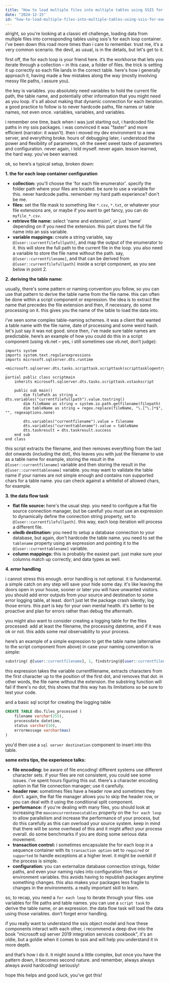 ```yaml
---
title: "How to load multiple files into multiple tables using SSIS for each loop?"
date: "2024-12-15"
id: "how-to-load-multiple-files-into-multiple-tables-using-ssis-for-each-loop"
---
```


alright, so you're looking at a classic etl challenge, loading data from multiple files into corresponding tables using ssis's for each loop container. i've been down this road more times than i care to remember. trust me, it’s a very common scenario. the devil, as usual, is in the details, but let's get to it.

first off, the for each loop is your friend here. it’s the workhorse that lets you iterate through a collection – in this case, a folder of files. the trick is setting it up correctly so each file lands in the correct table. here's how i generally approach it, having made a few mistakes along the way (mostly involving messy file paths, i assure you).

the key is variables. you absolutely need variables to hold the current file path, the table name, and potentially other information that you might need as you loop. it's all about making that dynamic connection for each iteration. a good practice to follow is to never hardcode paths, file names or table names, not even once. variables, variables, and variables.

i remember one time, back when i was just starting out, i hardcoded file paths in my ssis packages. i was convinced it was "faster" and more efficient (narrator: it wasn't). then i moved my dev environment to a new server, and everything broke. hours of debugging later, i understood the power and flexibility of parameters, oh the sweet sweet taste of parameters and configuration. never again, i told myself. never again. lesson learned, the hard way. you've been warned.

ok, so here’s a typical setup, broken down:

**1. the for each loop container configuration**

*   **collection:** you'll choose the 'for each file enumerator'. specify the folder path where your files are located. be sure to use a variable for this. never hardcode paths. remember my hard path experience? don't be me.
*   **files:** set the file mask to something like `*.csv`, `*.txt`, or whatever your file extensions are, or maybe if you want to get fancy, you can do `myfile_*.csv`.
*   **retrieve file name:** select 'name and extension', or just 'name' depending on if you need the extension. this part stores the full file name into an ssis variable.
*   **variable mappings:** create a string variable, say `@[user::currentfilefullpath]`, and map the output of the enumerator to it. this will store the full path to the current file in the loop. you also need a variable to store the file name without the path. say, `@[user::currentfilename]`, and that can be derived from `@[user::currentfilefullpath]` inside a script component, as you see below in point 2.

**2. deriving the table name:**

usually, there's some pattern or naming convention you follow, so you can use that pattern to derive the table name from the file name. this can often be done within a script component or expression. the idea is to extract the name that precedes the file extension and then, if necessary, do some processing on it. this gives you the name of the table to load the data into.

i’ve seen some complex table-naming schemes. it was a client that wanted a table name with the file name, date of processing and some weird hash. let's just say it was not good. since then, i've made sure table names are predictable. here’s an example of how you could do this in a script component (using vb.net – yes, i still sometimes use vb.net, don’t judge):

```vb.net
imports system
imports system.text.regularexpressions
imports microsoft.sqlserver.dts.runtime

<microsoft.sqlserver.dts.tasks.scripttask.scripttask(scripttasklogentry.none)> _
partial public class scriptmain
    inherits microsoft.sqlserver.dts.tasks.scripttask.vstaskscript

    public sub main()
		dim filePath as string = dts.variables("currentfilefullpath").value.tostring()
        dim fileName as string = system.io.path.getfilename(filepath)
        dim tableName as string = regex.replace(fileName, "\.[^\.]*$", "", regexoptions.none)

		dts.variables("currentfilename").value = filename
		dts.variables("currenttablename").value = tableName
        dts.taskresult = dts.taskresult.success
    end sub
end class

```

this script extracts the filename, and then removes everything from the last dot onwards (including the dot), this leaves you with just the filename to use as a table name for example, storing the result in the `@[user::currentfilename]` variable and then storing the result in the `@[user::currenttablename]` variable. you may want to validate the table name if your names are not simple enough and contains non supported chars for a table name. you can check against a whitelist of allowed chars, for example.

**3. the data flow task**

*   **flat file source:** here's the usual step. you need to configure a flat file source connection manager, but be careful! you *must* use an expression to dynamically define the connection string property, set to `@[user::currentfilefullpath]`. this way, each loop iteration will process a different file.
*   **oledb destination:** you need to setup a database connection to your database, but again, don't hardcode the table name. you need to set the `tablename` property using an expression and pointing it to the `@[user::currenttablename]` variable.
*   **column mappings:** this is probably the easiest part. just make sure your columns match up correctly, and data types as well.

**4. error handling**

i cannot stress this enough. error handling is not optional. it is fundamental. a simple catch on any step will save your hide some day. it's like leaving the doors open in your house, sooner or later you will have unwanted visitors. you should add error outputs from your source and destination to some error logging table, at least. don’t just let the package crash silently; log those errors. this part is key for your own mental health. it's better to be proactive and plan for errors rather than debug the aftermath.

you might also want to consider creating a logging table for the files processed: add at least the filename, the processing datetime, and if it was ok or not. this adds some real observability to your process.

here’s an example of a simple expression to get the table name (alternative to the script component from above) in case your naming convention is simple:

```sql
substring( @[user::currentfilename], 1, findstring(@[user::currentfilename], ".", 1) - 1)
```

this expression takes the variable currentfilename, extracts characters from the first character up to the position of the first dot, and removes that dot. in other words, the file name without the extension. the substring function will fail if there's no dot, this shows that this way has its limitations so be sure to test your code.

and a basic sql script for creating the logging table

```sql
CREATE TABLE dbo.files_processed (
    filename varchar(255),
    processdate datetime,
    status varchar(10),
    errormessage varchar(max)
)
```

you'd then use a `sql server destination` component to insert into this table.

**some extra tips, the experience talks:**

*   **file encoding:** be aware of file encoding! different systems use different character sets. if your files are not consistent, you could see some issues. i've spent hours figuring this out. there's a character encoding option in flat file connection manager; use it carefully.
*   **header row:** sometimes files have a header row and sometimes they don't. again, the flat file manager allows you to skip the header row, or you can deal with it using the conditional split component.
*   **performance:** if you're dealing with many files, you should look at increasing the `maxconcurrentexecutables` property on the `for each loop` to allow parallelism and increase the performance of your process, but do this carefully as this can overload your source system. keep in mind that there will be some overhead of this and it might affect your process overall. do some benchmarks if you are doing some serious data movement.
*   **transaction control:** i sometimes encapsulate the for each loop in a sequence container with its `transaction option` set to `required` or `supported` to handle exceptions at a higher level. it might be overkill if the process is simple.
*   **configuration:** you can externalize database connection strings, folder paths, and even your naming rules into configuration files or environment variables. this avoids having to republish packages anytime something changes. this also makes your packages less fragile to changes in the environments. a really important skill to learn.

so, to recap, you need a `for each loop` to iterate through your files. use variables for file paths and table names. you can use a `script task` to derive the table name, or an expression. the data flow task will load the data using those variables. don’t forget error handling.

if you really want to understand the ssis object model and how these components interact with each other, i recommend a deep dive into the book "microsoft sql server 2019 integration services cookbook", it's an oldie, but a goldie when it comes to ssis and will help you understand it in more depth.

and that’s how i do it. it might sound a little complex, but once you have the pattern down, it becomes second nature. and remember, always always always avoid hardcoding! seriously!

hope this helps and good luck, you've got this!

